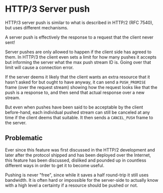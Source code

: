 # HTTP/3 Server push

HTTP/3 server push is similar to what is described in HTTP/2 (RFC 7540), but
uses different mechanisms.

A server push is effectively the response to a request that the client never
sent!

Server pushes are only allowed to happen if the client side has agreed to
them. In HTTP/3 the client even sets a limit for how many pushes it accepts
but informing the server what the max push stream ID is. Going over that limit
will cause a connection error.

If the server deems it likely that the client wants an extra resource that it
hasn't asked for but ought to have anyway, it can send a `PUSH_PROMISE` frame
(over the request stream) showing how the request looks like that the push is
a response to, and then send that actual response over a new stream.

But even when pushes have been said to be acceptable by the client
before-hand, each individual pushed stream can still be canceled at any time
if the client deems that suitable. It then sends a `CANCEL_PUSH` frame to the
server.

## Problematic

Ever since this feature was first discussed in the HTTP/2 development and
later after the protocol shipped and has been deployed over the Internet, this
feature has been discussed, disliked and pounded up in countless different
ways in order to get it to become useful.

Pushing is never "free", since while it saves a half round-trip it still uses
bandwidth. It is often hard or impossible for the server-side to actually know
with a high level a certainty if a resource should be pushed or not.
